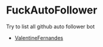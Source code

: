 # FuckAutoFollower
Try to list all github auto follower bot


- [ValentineFernandes](https://github.com/ValentineFernandes)
